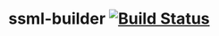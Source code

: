 # ssml-builder [![Build Status](https://travis-ci.org/restaumatic/ssml-builder.svg?branch=master)](https://travis-ci.org/restaumatic/ssml-builder)
